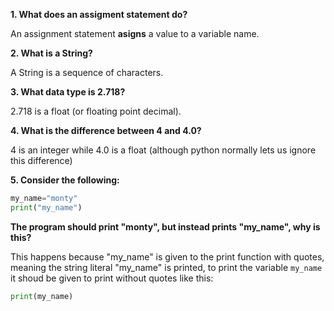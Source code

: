 __1. What does an assigment statement do?__

An assignment statement __asigns__ a value to a variable name.

__2. What is a String?__

A String is a sequence of characters.

__3. What data type is 2.718?__

2.718 is a float (or floating point decimal).

__4. What is the difference between 4 and 4.0?__

4 is an integer while 4.0 is a float (although python normally lets us ignore
this difference)

__5. Consider the following:__
```python
my_name="monty"
print("my_name")
```
__The program should print "monty", but instead prints "my_name", why is this?__

This happens because "my_name" is given to the print function with quotes,
meaning the string literal "my_name" is printed, to print the variable `my_name`
it shoud be given to print without quotes like this:
```python
print(my_name)
```